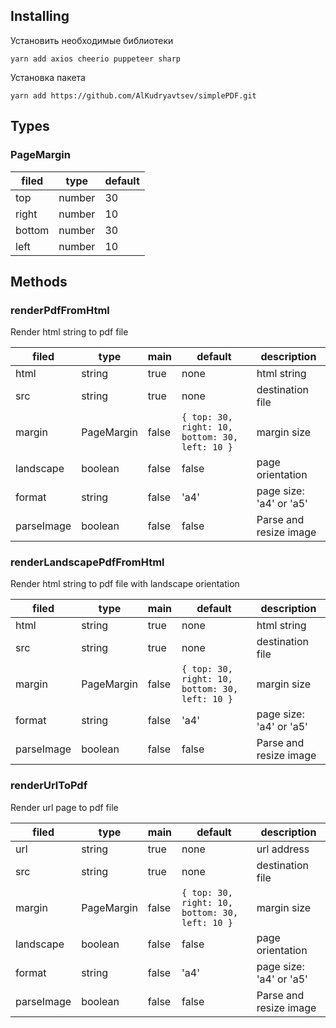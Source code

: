 ## Installing 

Установить необходимые библиотеки

```
yarn add axios cheerio puppeteer sharp
```

Установка пакета

```
yarn add https://github.com/AlKudryavtsev/simplePDF.git
```


## Types

### PageMargin

| filed | type | default |
| ----- | ----- |---------|
|  top | number | 30      |
|  right | number | 10      |
|  bottom | number | 30      |
|  left | number | 10      |


## Methods

### renderPdfFromHtml

Render html string to pdf file


| filed      | type       | main  | default                                              | description             |
|------------|------------|-------|------------------------------------------------------|-------------------------|
| html       | string     | true  | none                                                 | html string             |
| src        | string     | true  | none                                                 | destination file        |
| margin     | PageMargin | false | ``` { top: 30, right: 10, bottom: 30, left: 10 } ``` | margin size             |
| landscape  | boolean    | false | false                                                | page orientation        |
| format     | string     | false | 'a4'                                                 | page size: 'a4' or 'a5' |
| parseImage | boolean    | false | false                                                | Parse and resize image  |


### renderLandscapePdfFromHtml

Render html string to pdf file with landscape orientation

| filed      | type       | main  | default                                              | description             |
|------------|------------|-------|------------------------------------------------------|-------------------------|
| html       | string     | true  | none                                                 | html string             |
| src        | string     | true  | none                                                 | destination file        |
| margin     | PageMargin | false | ``` { top: 30, right: 10, bottom: 30, left: 10 } ``` | margin size             |
| format     | string     | false | 'a4'                                                 | page size: 'a4' or 'a5' |
| parseImage | boolean    | false | false                                                | Parse and resize image  |

### renderUrlToPdf

Render url page to pdf file

| filed      | type       | main  | default                                              | description             |
|------------|------------|-------|------------------------------------------------------|-------------------------|
| url        | string     | true  | none                                                 | url address             |
| src        | string     | true  | none                                                 | destination file        |
| margin     | PageMargin | false | ``` { top: 30, right: 10, bottom: 30, left: 10 } ``` | margin size             |
| landscape  | boolean    | false | false                                                | page orientation        |
| format     | string     | false | 'a4'                                                 | page size: 'a4' or 'a5' |
| parseImage | boolean    | false | false                                                | Parse and resize image  |
